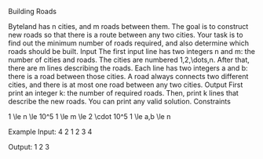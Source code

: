 Building Roads

Byteland has n cities, and m roads between them. The goal is to construct new roads so that there is a route between any two cities.
Your task is to find out the minimum number of roads required, and also determine which roads should be built.
Input
The first input line has two integers n and m: the number of cities and roads. The cities are numbered 1,2,\dots,n.
After that, there are m lines describing the roads. Each line has two integers a and b: there is a road between those cities.
A road always connects two different cities, and there is at most one road between any two cities.
Output
First print an integer k: the number of required roads.
Then, print k lines that describe the new roads. You can print any valid solution.
Constraints

1 \le n \le 10^5
1 \le m \le 2 \cdot 10^5
1 \le a,b \le n

Example
Input:
4 2
1 2
3 4

Output:
1
2 3 